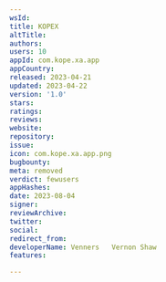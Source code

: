 ```yaml
---
wsId: 
title: KOPEX
altTitle: 
authors: 
users: 10
appId: com.kope.xa.app
appCountry: 
released: 2023-04-21
updated: 2023-04-22
version: '1.0'
stars: 
ratings: 
reviews: 
website: 
repository: 
issue: 
icon: com.kope.xa.app.png
bugbounty: 
meta: removed
verdict: fewusers
appHashes: 
date: 2023-08-04
signer: 
reviewArchive: 
twitter: 
social: 
redirect_from: 
developerName: Venners   Vernon Shaw
features: 

---
```


